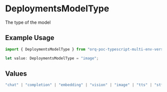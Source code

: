 # DeploymentsModelType

The type of the model

## Example Usage

```typescript
import { DeploymentsModelType } from "orq-poc-typescript-multi-env-version/models/operations";

let value: DeploymentsModelType = "image";
```

## Values

```typescript
"chat" | "completion" | "embedding" | "vision" | "image" | "tts" | "stt" | "rerank"
```